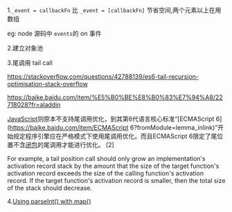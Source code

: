 1.`_event = callbackFn`  比 `_event = [callbackFn]` 节省空间,两个元素以上在用数组

eg: node 源码中 `events`的 on 事件



2.建立对象池



3.尾调用 tail call

https://stackoverflow.com/questions/42788139/es6-tail-recursion-optimisation-stack-overflow

https://baike.baidu.com/item/%E5%B0%BE%E8%B0%83%E7%94%A8/22718028?fr=aladdin

[JavaScript](https://baike.baidu.com/item/JavaScript?fromModule=lemma_inlink)则原本不支持尾调用优化，到其第6代语言核心标准“[ECMAScript 6](https://baike.baidu.com/item/ECMAScript 6?fromModule=lemma_inlink)”开始规定程序引擎应在严格模式下使用尾调用优化。而且ECMAScript 6限定了尾位置不含[闭包](https://baike.baidu.com/item/闭包?fromModule=lemma_inlink)的尾调用才能进行优化。 [2] 

For example, a tail position call should only grow an implementation's activation record stack by the amount that the size of the target function's activation record exceeds the size of the calling function's activation record. If the target function's activation record is smaller, then the total size of the stack should decrease.



4.[Using parseInt() with map()](https://developer.mozilla.org/en-US/docs/Web/JavaScript/Reference/Global_Objects/Array/map#using_parseint_with_map)



